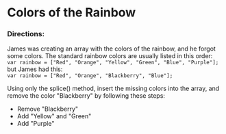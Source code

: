 # Colors of the Rainbow

### Directions:
James was creating an array with the colors of the rainbow, and he forgot some colors. The standard rainbow colors are usually listed in this order:  
`var rainbow = ["Red", "Orange", "Yellow", "Green", "Blue", "Purple"];`  
but James had this:  
`var rainbow = ["Red", "Orange", "Blackberry", "Blue"];`  
  
Using only the splice() method, insert the missing colors into the array, and remove the color "Blackberry" by following these steps:  
- Remove "Blackberry"
- Add "Yellow" and "Green"
- Add "Purple"
